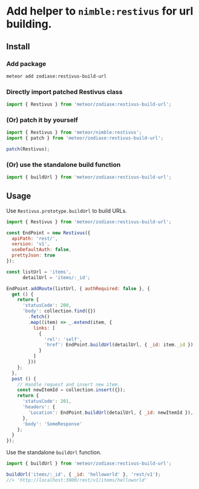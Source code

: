 # Add helper to `nimble:restivus` for url building.

## Install
### Add package
```Bash
meteor add zodiase:restivus-build-url
```
### Directly import patched Restivus class
```JavaScript
import { Restivus } from 'meteor/zodiase:restivus-build-url';
```

### (Or) patch it by yourself
```JavaScript
import { Restivus } from 'meteor/nimble:restivus';
import { patch } from 'meteor/zodiase:restivus-build-url';

patch(Restivus);
```

### (Or) use the standalone build function
```JavaScript
import { buildUrl } from 'meteor/zodiase:restivus-build-url';
```

## Usage
Use `Restivus.prototype.buildUrl` to build URLs.
```JavaScript
import { Restivus } from 'meteor/zodiase:restivus-build-url';

const EndPoint = new Restivus({
  apiPath: 'rest/',
  version: 'v1',
  useDefaultAuth: false,
  prettyJson: true
});

const listUrl = 'items',
      detailUrl = 'items/:_id';

EndPoint.addRoute(listUrl, { authRequired: false }, {
  get () {
    return {
      'statusCode': 200,
      'body': collection.find({})
        .fetch()
        .map((item) => _.extend(item, {
          links: [
            {
              'rel': 'self',
              'href': EndPoint.buildUrl(detailUrl, { _id: item._id })
            }
          ]
        }))
    };
  },
  post () {
    // Handle request and insert new item.
    const newItemId = collection.insert({});
    return {
      'statusCode': 201,
      'headers': {
        'Location': EndPoint.buildUrl(detailUrl, { _id: newItemId }),
      },
      'body': 'SomeResponse'
    };
  }
});
```

Use the standalone `buildUrl` function.
```JavaScript
import { buildUrl } from 'meteor/zodiase:restivus-build-url';

buildUrl('items/:_id', { _id: 'helloworld' }, 'rest/v1');
//> 'http://localhost:3000/rest/v1/items/helloworld'
```

